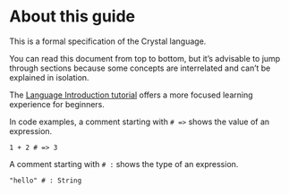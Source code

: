 # About this guide

This is a formal specification of the Crystal language.

You can read this document from top to bottom, but it’s advisable to jump through sections because some concepts are interrelated and can’t be explained in isolation.

The [Language Introduction tutorial](../tutorials/basics/README.md) offers a more focused learning experience for beginners.

In code examples, a comment starting with `# =>` shows the value of an expression.

```crystal
1 + 2 # => 3
```

A comment starting with `# :` shows the type of an expression.

```crystal
"hello" # : String
```
